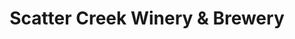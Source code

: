 ---
title: "Scatter Creek Winery & Brewery"
url: /tenino/scatter-creek-winery-und-brewery/
shop: Wein
---